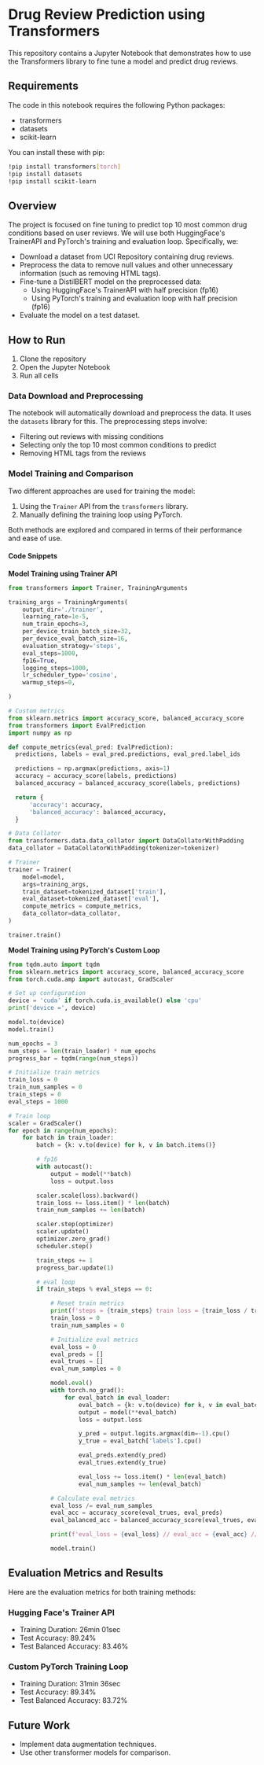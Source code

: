 # Drug Review Prediction using Transformers

This repository contains a Jupyter Notebook that demonstrates how to use the Transformers library to fine tune a model and predict drug reviews.

## Requirements

The code in this notebook requires the following Python packages:

- transformers
- datasets
- scikit-learn

You can install these with pip:

```bash
!pip install transformers[torch]
!pip install datasets
!pip install scikit-learn
```

## Overview

The project is focused on fine tuning to predict top 10 most common drug conditions based on user reviews. We will use both HuggingFace's TrainerAPI and PyTorch's training and evaluation loop. Specifically, we:

- Download a dataset from UCI Repository containing drug reviews.
- Preprocess the data to remove null values and other unnecessary information (such as removing HTML tags).
- Fine-tune a DistilBERT model on the preprocessed data:
  - Using HuggingFace's TrainerAPI with half precision (fp16)
  - Using PyTorch's training and evaluation loop with half precision (fp16) 
- Evaluate the model on a test dataset.

## How to Run

1. Clone the repository
2. Open the Jupyter Notebook
3. Run all cells

### Data Download and Preprocessing

The notebook will automatically download and preprocess the data. It uses the `datasets` library for this. The preprocessing steps involve:

- Filtering out reviews with missing conditions
- Selecting only the top 10 most common conditions to predict
- Removing HTML tags from the reviews

### Model Training and Comparison

Two different approaches are used for training the model:

1. Using the `Trainer` API from the `transformers` library.
2. Manually defining the training loop using PyTorch.

Both methods are explored and compared in terms of their performance and ease of use.

#### Code Snippets

**Model Training using Trainer API**

```python
from transformers import Trainer, TrainingArguments

training_args = TrainingArguments(
    output_dir='./trainer',
    learning_rate=1e-5,
    num_train_epochs=3,
    per_device_train_batch_size=32,
    per_device_eval_batch_size=16,
    evaluation_strategy='steps',
    eval_steps=1000,
    fp16=True,
    logging_steps=1000,
    lr_scheduler_type='cosine',
    warmup_steps=0,

)

# Custom metrics
from sklearn.metrics import accuracy_score, balanced_accuracy_score
from transformers import EvalPrediction
import numpy as np

def compute_metrics(eval_pred: EvalPrediction):
  predictions, labels = eval_pred.predictions, eval_pred.label_ids

  predictions = np.argmax(predictions, axis=1)
  accuracy = accuracy_score(labels, predictions)
  balanced_accuracy = balanced_accuracy_score(labels, predictions)

  return {
      'accuracy': accuracy,
      'balanced_accuracy': balanced_accuracy,
  }

# Data Collator
from transformers.data.data_collator import DataCollatorWithPadding
data_collator = DataCollatorWithPadding(tokenizer=tokenizer)

# Trainer
trainer = Trainer(
    model=model,
    args=training_args,
    train_dataset=tokenized_dataset['train'],
    eval_dataset=tokenized_dataset['eval'],
    compute_metrics = compute_metrics,
    data_collator=data_collator,
)

trainer.train()
```

**Model Training using PyTorch's Custom Loop**

```python
from tqdm.auto import tqdm
from sklearn.metrics import accuracy_score, balanced_accuracy_score
from torch.cuda.amp import autocast, GradScaler

# Set up configuration
device = 'cuda' if torch.cuda.is_available() else 'cpu'
print('device =', device)

model.to(device)
model.train()

num_epochs = 3
num_steps = len(train_loader) * num_epochs
progress_bar = tqdm(range(num_steps))

# Initialize train metrics
train_loss = 0
train_num_samples = 0
train_steps = 0
eval_steps = 1000

# Train loop
scaler = GradScaler()
for epoch in range(num_epochs):
    for batch in train_loader:
        batch = {k: v.to(device) for k, v in batch.items()}

        # fp16
        with autocast():
            output = model(**batch)
            loss = output.loss

        scaler.scale(loss).backward()
        train_loss += loss.item() * len(batch)
        train_num_samples += len(batch)

        scaler.step(optimizer)
        scaler.update()
        optimizer.zero_grad()
        scheduler.step()

        train_steps += 1
        progress_bar.update(1)

        # eval loop
        if train_steps % eval_steps == 0:

            # Reset train metrics
            print(f'steps = {train_steps} train loss = {train_loss / train_num_samples}')
            train_loss = 0
            train_num_samples = 0

            # Initialize eval metrics
            eval_loss = 0
            eval_preds = []
            eval_trues = []
            eval_num_samples = 0

            model.eval()
            with torch.no_grad():
                for eval_batch in eval_loader:
                    eval_batch = {k: v.to(device) for k, v in eval_batch.items()}
                    output = model(**eval_batch)
                    loss = output.loss

                    y_pred = output.logits.argmax(dim=-1).cpu()
                    y_true = eval_batch['labels'].cpu()

                    eval_preds.extend(y_pred)
                    eval_trues.extend(y_true)

                    eval_loss += loss.item() * len(eval_batch)
                    eval_num_samples += len(eval_batch)

            # Calculate eval metrics
            eval_loss /= eval_num_samples
            eval_acc = accuracy_score(eval_trues, eval_preds)
            eval_balanced_acc = balanced_accuracy_score(eval_trues, eval_preds)

            print(f'eval_loss = {eval_loss} // eval_acc = {eval_acc} // eval_balanced_acc = {eval_balanced_acc}')

            model.train()

```

## Evaluation Metrics and Results

Here are the evaluation metrics for both training methods:

### Hugging Face's Trainer API

- Training Duration: 26min 01sec
- Test Accuracy: 89.24%
- Test Balanced Accuracy: 83.46%

### Custom PyTorch Training Loop

- Training Duration: 31min 36sec
- Test Accuracy: 89.34%
- Test Balanced Accuracy: 83.72%

## Future Work

- Implement data augmentation techniques.
- Use other transformer models for comparison.
